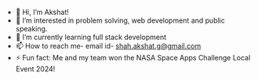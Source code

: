 - 👋 Hi, I’m Akshat!
- 👀 I’m interested in problem solving, web development and public speaking.
- 🌱 I’m currently learning full stack development
- 📫 How to reach me- email id- shah.akshat.g@gmail.com
- ⚡ Fun fact: Me and my team won the NASA Space Apps Challenge Local Event 2024!
<!---
akshat-shah-017/akshat-shah-017 is a ✨ special ✨ repository because its `README.md` (this file) appears on your GitHub profile.
You can click the Preview link to take a look at your changes.
--->
